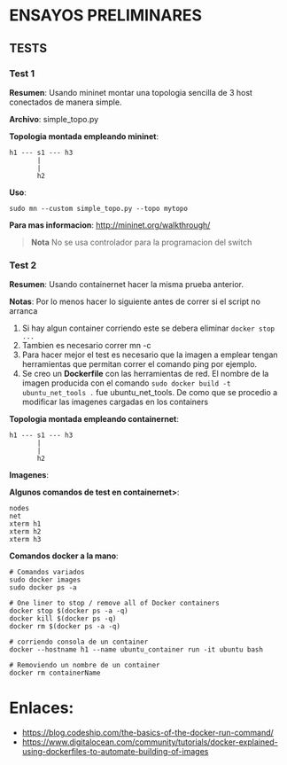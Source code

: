 # ENSAYOS PRELIMINARES

## TESTS

### Test 1

**Resumen**:
Usando mininet montar una topologia sencilla de 3 host conectados de manera simple.

**Archivo**: simple_topo.py 

**Topologia montada empleando mininet**:
```
h1 --- s1 --- h3
       |
       |
       h2
```

**Uso**:

```
sudo mn --custom simple_topo.py --topo mytopo 
```

**Para mas informacion**: 
http://mininet.org/walkthrough/

> **Nota**
> No se usa controlador para la programacion del switch

### Test 2

**Resumen**:
Usando containernet hacer la misma prueba anterior.

**Notas**: Por lo menos hacer lo siguiente antes de correr si el script no arranca
1. Si hay algun container corriendo este se debera eliminar ```docker stop ...```
2. Tambien es necesario correr mn -c
3. Para hacer mejor el test es necesario que la imagen a emplear tengan herramientas que permitan correr el comando ping por ejemplo.
4. Se creo un **Dockerfile** con las herramientas de red. El nombre de la imagen producida con el comando ```sudo docker build -t ubuntu_net_tools .``` fue ubuntu_net_tools. De como que se procedio a modificar las imagenes cargadas en los containers

**Topologia montada empleando containernet**:

```
h1 --- s1 --- h3
       |
       |
       h2
```

**Imagenes**:


**Algunos comandos de test en containernet>**:
```
nodes
net
xterm h1
xterm h2
xterm h3
```


**Comandos docker a la mano**:

```
# Comandos variados
sudo docker images
sudo docker ps -a

# One liner to stop / remove all of Docker containers
docker stop $(docker ps -a -q)
docker kill $(docker ps -q)
docker rm $(docker ps -a -q)

# corriendo consola de un container
docker --hostname h1 --name ubuntu_container run -it ubuntu bash

# Removiendo un nombre de un container
docker rm containerName
```


# Enlaces:
* https://blog.codeship.com/the-basics-of-the-docker-run-command/
* https://www.digitalocean.com/community/tutorials/docker-explained-using-dockerfiles-to-automate-building-of-images

